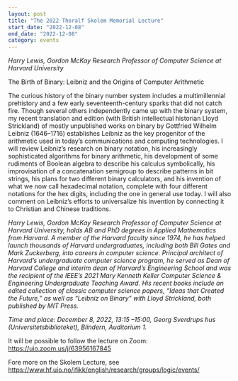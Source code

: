 ```yaml
---
layout: post
title: "The 2022 Thoralf Skolem Memorial Lecture"
start_date: "2022-12-08"
end_date: "2022-12-08"
category: events
---
```

*Harry Lewis, Gordon McKay Research Professor of Computer Science at Harvard University*

The Birth of Binary: Leibniz and the Origins of Computer Arithmetic

The curious history of the binary number system includes a multimillennial
prehistory and a few early seventeenth-century sparks that did not catch fire.
Though several others independently came up with the binary system, my recent
translation and edition (with British intellectual historian Lloyd Strickland)
of mostly unpublished works on binary by Gottfried Wilhelm Leibniz (1646–1716)
establishes Leibniz as the key progenitor of the arithmetic used in today’s
communications and computing technologies. I will review Leibniz’s research on
binary notation, his increasingly sophisticated algorithms for binary
arithmetic, his development of some rudiments of Boolean algebra to describe his
calculus symbolically, his improvisation of a concatenation semigroup to
describe patterns in bit strings, his plans for two different binary
calculators, and his invention of what we now call hexadecimal notation,
complete with four different notations for the hex digits, including the one in
general use today. I will also comment on Leibniz’s efforts to universalize his
invention by connecting it to Christian and Chinese traditions.

*Harry Lewis, Gordon McKay Research Professor of Computer Science at Harvard
University, holds AB and PhD degrees in Applied Mathematics from Harvard. A
member of the Harvard faculty since 1974, he has helped launch thousands of
Harvard undergraduates, including both Bill Gates and Mark Zuckerberg, into
careers in computer science. Principal architect of Harvard’s undergraduate
computer science program, he served as Dean of Harvard College and interim dean
of Harvard’s Engineering School and was the recipient of the IEEE’s 2021 Mary
Kenneth Keller Computer Science & Engineering Undergraduate Teaching Award. His
recent books include an edited collection of classic computer science papers,
“Ideas that Created the Future,” as well as “Leibniz on Binary” with Lloyd
Strickland, both published by MIT Press.*

*Time and place: December 8, 2022, 13:15 –15:00, Georg Sverdrups hus
(Universitetsbiblioteket), Blindern, Auditorium 1.*

It will be possible to follow the lecture on Zoom:  
<https://uio.zoom.us/j/63956167845>

Fore more on the Skolem Lecture, see  
<https://www.hf.uio.no/ifikk/english/research/groups/logic/events/>

